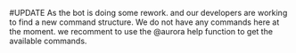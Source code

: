 #UPDATE
As the bot is doing some rework. and our developers are working to find a new command structure.
We do not have any commands here at the moment. we recomment to use the @aurora help function to get the available commands.
